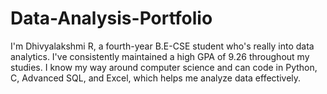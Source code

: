 # Data-Analysis-Portfolio

I'm Dhivyalakshmi R, a fourth-year B.E-CSE student who's really into data analytics. I've consistently maintained a high GPA of 9.26 throughout my studies. I know my way around computer science and can code in Python, C, Advanced SQL, and Excel, which helps me analyze data effectively.
